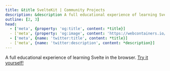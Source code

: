 ```yaml
---
title: &title SvelteKit | Community Projects
description: &description A full educational experience of learning Svelte in the browser, built with WebContainer API.
outline: [2, 3]
head:
  - ['meta', {property: 'og:title', content: *title}]
  - ['meta', {property: 'og:image', content: 'https://webcontainers.io/img/og/guide-community_inspirations.png'}]
  - ['meta', {name: 'twitter:title', content: *title}]
  - ['meta', {name: 'twitter:description', content: *description}]
---
```

<script setup lang="ts">
import PageHeading from '@theme/components/Helpers/CommunityProjectPageHeading.vue';
import Screenshot from '@theme/components/Helpers/Screenshot.vue';
import VideoLink from '@theme/components/Helpers/VideoLink.vue';
</script>

<PageHeading title="SvelteKit" category="tutorial" />

A full educational experience of learning Svelte in the browser. [Try it yourself!](https://learn.svelte.dev/tutorial/welcome-to-svelte)

<Screenshot src="/img/svelte-screen-light.png" alt="SvelteKit Tutorial" href="https://learn.svelte.dev/tutorial/welcome-to-svelte" />

<VideoLink
  imgSrc="/img/community/rich_harris_talk.png"
  title="Curious why Svelte decided to go full-in with WebContainers?"
  body="Hear Rich Harris explain it in his talk Fullstack Documentation delivered at JSNation 2022."
  href="https://www.youtube.com/watch?v=RwBolXX9Pis&t=578s"
/>
<!-- Are you curious why Svelte decided to go full-in with WebContainers? Hear [Rich Harris](https://twitter.com/Rich_Harris) explain it in his talk ["Fullstack Documentation"](https://www.youtube.com/watch?v=RwBolXX9Pis&t=578s) delivered at JSNation 2022: -->
